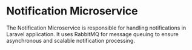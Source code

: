 # Notification Microservice

The Notification Microservice is responsible for handling notifications in  Laravel application. It uses RabbitMQ for message queuing to ensure asynchronous and scalable notification processing.
